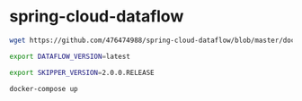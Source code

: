 # spring-cloud-dataflow
```bash
wget https://github.com/476474988/spring-cloud-dataflow/blob/master/docker-compose.yml

export DATAFLOW_VERSION=latest

export SKIPPER_VERSION=2.0.0.RELEASE

docker-compose up
```
